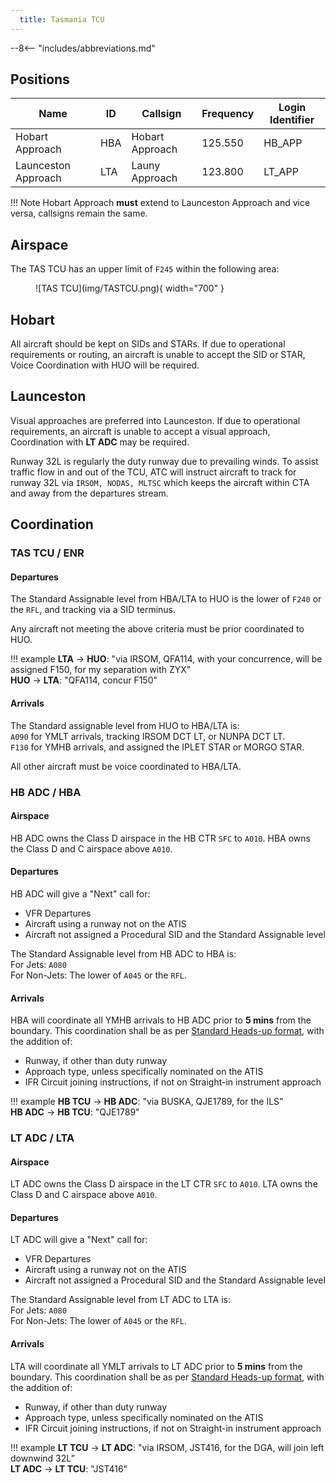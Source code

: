 ```yaml
---
  title: Tasmania TCU
---
```


--8<-- "includes/abbreviations.md"

## Positions

| Name               | ID      | Callsign       | Frequency        | Login Identifier              |
| ------------------ | --------------| -------------- | ---------------- | ---------------------|
| Hobart Approach  | HBA | Hobart Approach  | 125.550       | HB_APP    |
| Launceston Approach  | LTA | Launy Approach   | 123.800        | LT_APP                 |

!!! Note
    Hobart Approach **must** extend to Launceston Approach and vice versa, callsigns remain the same.

## Airspace
The TAS TCU has an upper limit of `F245` within the following area:

<figure markdown>
![TAS TCU](img/TASTCU.png){ width="700" }
</figure>

## Hobart
All aircraft should be kept on SIDs and STARs. If due to operational requirements or routing, an aircraft is unable to accept the SID or STAR, Voice Coordination with HUO will be required.

## Launceston
Visual approaches are preferred into Launceston. If due to operational requirements, an aircraft is unable to accept a visual approach, Coordination with **LT ADC** may be required.  

Runway 32L is regularly the duty runway due to prevailing winds. To assist traffic flow in and out of the TCU, ATC will instruct aircraft to track for runway 32L via `IRSOM, NODAS, MLTSC` which keeps the aircraft within CTA and away from the departures stream.

## Coordination

### TAS TCU / ENR
#### Departures
The Standard Assignable level from HBA/LTA to HUO is the lower of `F240` or the `RFL`, and tracking via a SID terminus.

Any aircraft not meeting the above criteria must be prior coordinated to HUO.

!!! example
    <span class="hotline">**LTA** -> **HUO**</span>: "via IRSOM, QFA114, with your concurrence, will be assigned F150, for my separation with ZYX"  
    <span class="hotline">**HUO** -> **LTA**</span>: "QFA114, concur F150"

#### Arrivals
The Standard assignable level from HUO to HBA/LTA is:  
`A090` for YMLT arrivals, tracking IRSOM DCT LT, or NUNPA DCT LT.  
`F130` for YMHB arrivals, and assigned the IPLET STAR or MORGO STAR.

All other aircraft must be voice coordinated to HBA/LTA.

### HB ADC / HBA
#### Airspace
HB ADC owns the Class D airspace in the HB CTR `SFC` to `A010`. HBA owns the Class D and C airspace above `A010`.
#### Departures
HB ADC will give a "Next" call for:

- VFR Departures  
- Aircraft using a runway not on the ATIS
- Aircraft not assigned a Procedural SID and the Standard Assignable level

The Standard Assignable level from HB ADC to HBA is:  
For Jets: `A080`  
For Non-Jets: The lower of `A045` or the `RFL`.

#### Arrivals
HBA will coordinate all YMHB arrivals to HB ADC prior to **5 mins** from the boundary. This coordination shall be as per [Standard Heads-up format](../../controller-skills/coordination/#heads-up), with the addition of:

- Runway, if other than duty runway
- Approach type, unless specifically nominated on the ATIS
- IFR Circuit joining instructions, if not on Straight-in instrument approach

!!! example
    <span class="coldline">**HB TCU** -> **HB ADC**</span>: "via BUSKA, QJE1789, for the ILS”  
    <span class="coldline">**HB ADC** -> **HB TCU**</span>: "QJE1789"

### LT ADC / LTA
#### Airspace
LT ADC owns the Class D airspace in the LT CTR `SFC` to `A010`. LTA owns the Class D and C airspace above `A010`.
#### Departures
LT ADC will give a "Next" call for:

- VFR Departures  
- Aircraft using a runway not on the ATIS
- Aircraft not assigned a Procedural SID and the Standard Assignable level

The Standard Assignable level from LT ADC to LTA is:  
For Jets: `A080`  
For Non-Jets: The lower of `A045` or the `RFL`.
#### Arrivals
LTA will coordinate all YMLT arrivals to LT ADC prior to **5 mins** from the boundary. This coordination shall be as per [Standard Heads-up format](../../controller-skills/coordination/#heads-up), with the addition of:

- Runway, if other than duty runway
- Approach type, unless specifically nominated on the ATIS
- IFR Circuit joining instructions, if not on Straight-in instrument approach

!!! example
    <span class="coldline">**LT TCU** -> **LT ADC**</span>: "via IRSOM, JST416, for the DGA, will join left downwind 32L”  
    <span class="coldline">**LT ADC** -> **LT TCU**</span>: "JST416"